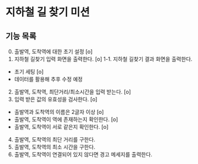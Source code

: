 # 지하철 길 찾기 미션

## 기능 목록
0. 출발역, 도착역에 대한 초기 설정 [o]
1. 지하철 길찾기 입력 화면을 출력한다. [o]
1-1. 지하철 길찾기 결과 화면을 출력한다.
  - 초기 세팅 [o]
  - 데이터를 활용해 추후 수정 예정
2. 출발역, 도착역, 최단거리/최소시간을 입력 받는다. [o]
3. 입력 받은 값의 유효성을 검사한다. [o]
  - 출발역과 도착역의 이름은 2글자 이상 [o]
  - 출발역, 도착역이 역에 존재하는지 확인한다. [o]
  - 출발역, 도착역이 서로 같은지 확인한다. [o]
4. 출발역, 도착역의 최단 거리를 구한다.
5. 출발역, 도착역의 최소 시간을 구한다.
6. 출발역, 도착역이 연결되어 있지 않다면 경고 메세지를 출력한다.